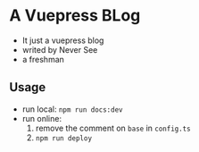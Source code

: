 # A Vuepress BLog

- It just a vuepress blog
- writed by Never See
- a freshman

## Usage

- run local: `npm run docs:dev`
- run online:
  1. remove the comment on `base` in `config.ts`
  2. `npm run deploy`

